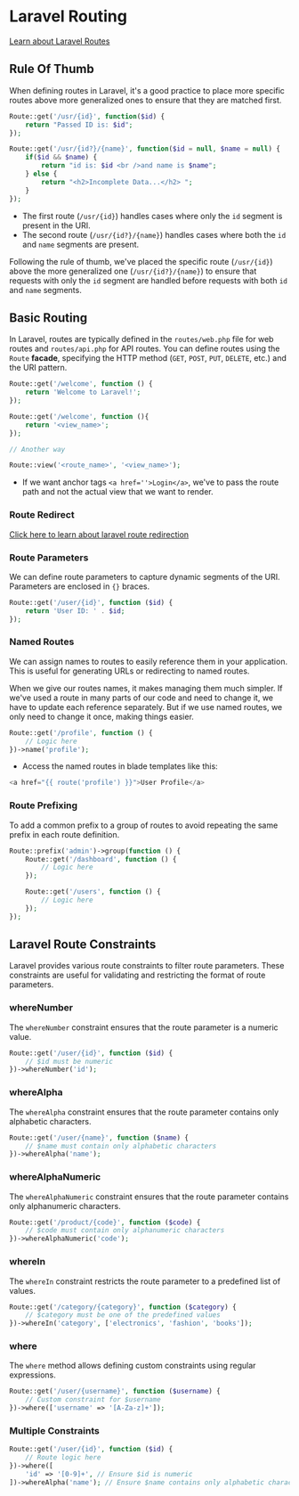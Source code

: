 # Laravel Routing

[Learn about Laravel Routes](https://laravel.com/docs/10.x/routing#redirect-routes)

## Rule Of Thumb

When defining routes in Laravel, it's a good practice to place more specific routes above more generalized ones to ensure that they are matched first.

```php
Route::get('/usr/{id}', function($id) {
    return "Passed ID is: $id";
});

Route::get('/usr/{id?}/{name}', function($id = null, $name = null) {
    if($id && $name) {
        return "id is: $id <br />and name is $name";
    } else {
        return "<h2>Incomplete Data...</h2> ";
    }
});
```

- The first route (`/usr/{id}`) handles cases where only the `id` segment is present in the URI.
- The second route (`/usr/{id?}/{name}`) handles cases where both the `id` and `name` segments are present.

Following the rule of thumb, we've placed the specific route (`/usr/{id}`) above the more generalized one (`/usr/{id?}/{name}`) to ensure that requests with only the `id` segment are handled before requests with both `id` and `name` segments.

## Basic Routing

In Laravel, routes are typically defined in the `routes/web.php` file for web routes and `routes/api.php` for API routes. You can define routes using the `Route` **facade**, specifying the HTTP method (`GET`, `POST`, `PUT`, `DELETE`, etc.) and the URI pattern.

```php
Route::get('/welcome', function () {
    return 'Welcome to Laravel!';
});

Route::get('/welcome', function (){
    return '<view_name>';
});

// Another way

Route::view('<route_name>', '<view_name>');
```

- If we want anchor tags `<a href=''>Login</a>`, we've to pass the route path and not the actual view that we want to render.

### Route Redirect

[Click here to learn about laravel route redirection](https://laravel.com/docs/10.x/routing#redirect-routes)

### Route Parameters

We can define route parameters to capture dynamic segments of the URI. Parameters are enclosed in `{}` braces.

```php
Route::get('/user/{id}', function ($id) {
    return 'User ID: ' . $id;
});
```

### Named Routes

We can assign names to routes to easily reference them in your application. This is useful for generating URLs or redirecting to named routes.

When we give our routes names, it makes managing them much simpler. If we've used a route in many parts of our code and need to change it, we have to update each reference separately. But if we use named routes, we only need to change it once, making things easier.

```php
Route::get('/profile', function () {
    // Logic here
})->name('profile');
```

- Access the named routes in blade templates like this:

```php
<a href="{{ route('profile') }}">User Profile</a>
```

### Route Prefixing

To add a common prefix to a group of routes to avoid repeating the same prefix in each route definition.

```php
Route::prefix('admin')->group(function () {
    Route::get('/dashboard', function () {
        // Logic here
    });

    Route::get('/users', function () {
        // Logic here
    });
});
```

## Laravel Route Constraints

Laravel provides various route constraints to filter route parameters. These constraints are useful for validating and restricting the format of route parameters.

### whereNumber

The `whereNumber` constraint ensures that the route parameter is a numeric value.

```php
Route::get('/user/{id}', function ($id) {
    // $id must be numeric
})->whereNumber('id');
```

### whereAlpha

The `whereAlpha` constraint ensures that the route parameter contains only alphabetic characters.

```php
Route::get('/user/{name}', function ($name) {
    // $name must contain only alphabetic characters
})->whereAlpha('name');
```

### whereAlphaNumeric

The `whereAlphaNumeric` constraint ensures that the route parameter contains only alphanumeric characters.

```php
Route::get('/product/{code}', function ($code) {
    // $code must contain only alphanumeric characters
})->whereAlphaNumeric('code');
```

### whereIn

The `whereIn` constraint restricts the route parameter to a predefined list of values.

```php
Route::get('/category/{category}', function ($category) {
    // $category must be one of the predefined values
})->whereIn('category', ['electronics', 'fashion', 'books']);
```

### where

The `where` method allows defining custom constraints using regular expressions.

```php
Route::get('/user/{username}', function ($username) {
    // Custom constraint for $username
})->where(['username' => '[A-Za-z]+']);
```

### Multiple Constraints

```php
Route::get('/user/{id}', function ($id) {
    // Route logic here
})->where([
    'id' => '[0-9]+', // Ensure $id is numeric
])->whereAlpha('name'); // Ensure $name contains only alphabetic characters
```
